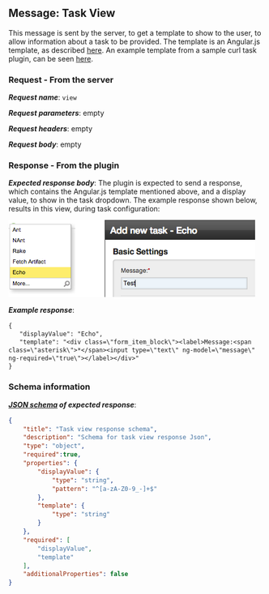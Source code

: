 ## Message: Task View

This message is sent by the server, to get a template to show to the user, to allow information about a task to be
provided. The template is an Angular.js template, as described [here](../../angular_js_templates_in_go_plugins.md). An
example template from a sample curl task plugin, can be seen
[here](https://github.com/gocd/sample-plugins/blob/master/curl-plugin/resources/views/task.template.html).

### Request - From the server

***Request name***: ```view```

***Request parameters***: empty

***Request headers***: empty

***Request body***: empty

### Response - From the plugin

***Expected response body***: The plugin is expected to send a response, which contains the Angular.js template
mentioned above, and a display value, to show in the task dropdown. The example response shown below, results in this
view, during task configuration:

![Example task configuration UI](../../../images/EchoTask.png)

***Example response***:

```{json}
{
   "displayValue": "Echo",
   "template": "<div class=\"form_item_block\"><label>Message:<span class=\"asterisk\">*</span><input type=\"text\" ng-model=\"message\" ng-required=\"true\"></label></div>"
}
```

### Schema information

***[JSON schema](http://json-schema.org) of expected response***:
```json
{
    "title": "Task view response schema",
    "description": "Schema for task view response Json",
    "type": "object",
    "required":true,
    "properties": {
        "displayValue": {
            "type": "string",
            "pattern": "^[a-zA-Z0-9_-]+$"
        },
        "template": {
            "type": "string"
        }
    },
    "required": [
        "displayValue",
        "template"
    ],
    "additionalProperties": false
}
```
